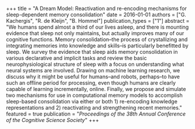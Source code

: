 +++
title = "A Dream Model: Reactivation and re-encoding mechanisms for sleep-dependent memory consolidation"
date = 2016-01-01
authors = ["G. Kachergis", "R. de Kleijn", "B. Hommel"]
publication_types = ["1"]
abstract = "We humans spend almost a third of our lives asleep, and there is mounting evidence that sleep not only maintains, but actually improves many of our cognitive functions. Memory consolidation–the process of crystallizing and integrating memories into knowledge and skills–is particularly benefitted by sleep. We survey the evidence that sleep aids memory consolidation in various declarative and implicit tasks and review the basic neurophysiological structure of sleep with a focus on understanding what neural systems are involved. Drawing on machine learning research, we discuss why it might be useful for humans–and robots, perhaps–to have such an offline period for processing, even though humans are clearly capable of learning incrementally, online. Finally, we propose and simulate two mechanisms for use in computational memory models to accomplish sleep-based consolidation via either or both 1) re-encoding knowledge representations and 2) reactivating and strengthening recent memories."
featured = true
publication = "*Proceedings of the 38th Annual Conference of the Cognitive Science Society*"
+++

